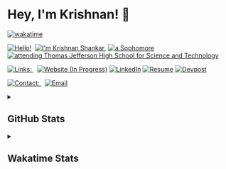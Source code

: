 # Hey, I'm Krishnan! :ocean:

[![wakatime](https://wakatime.com/badge/user/0f5a93aa-05d2-4a06-ba1a-47ec5a9dd872.svg)](https://wakatime.com/@0f5a93aa-05d2-4a06-ba1a-47ec5a9dd872)

[![Hello!](https://img.shields.io/badge/-Hello!-D3212D)]("https://github.com/KrishnanS2006")&nbsp; 
[![I'm Krishnan Shankar](https://img.shields.io/badge/I'm-Krishnan%20Shankar-2F847C)]("https://github.com/KrishnanS2006"), 
[![a Sophomore](https://img.shields.io/badge/a-Junior-007BA7)]("https://github.com/KrishnanS2006") 
[![attending Thomas Jefferson High School for Science and Technology](https://img.shields.io/badge/attending-Thomas%20Jefferson%20High%20School%20for%20Science%20and%20Technology-008000)]("https://tjhsst.fcps.edu/") 

<!-- Hello! I'm Krishnan Shankar, a Sophomore attending Thomas Jefferson High School for Science and Technology. -->

[![Links:&nbsp;](https://img.shields.io/badge/-Links%3A-D3212D)]("")&nbsp; 
[![Website (In Progress)](https://img.shields.io/badge/-Website%20(In%20Progress)-D2691E)](https://krishnan-s.herokuapp.com) 
[![LinkedIn](https://img.shields.io/badge/-LinkedIn-0047AB)](https://www.linkedin.com/in/krishnan-shankar) 
[![Resume](https://img.shields.io/badge/-Resume-E4D00A)](https://github.com/KrishnanS2006/KrishnanS2006/raw/main/Resume-Krishnan-Shankar.pdf) 
[![Devpost](https://img.shields.io/badge/-Devpost-blueviolet)](https://www.devpost.com/KrishnanS2006) 

<!-- [Website (In Progress)](https://krishnan-s.herokuapp.com) | [LinkedIn](https://www.linkedin.com/in/krishnan-shankar) | [Resume](https://github.com/KrishnanS2006/KrishnanS2006/raw/main/Resume-Krishnan-Shankar.pdf) | [Devpost](https://www.devpost.com/KrishnanS2006) -->

[![Contact:&nbsp;](https://img.shields.io/badge/-Contact%3A-D3212D)]("")&nbsp; 
[![Email](https://img.shields.io/badge/-Email-556B2F)](mailto:krishnans2006@gmail.com) 
<!-- [Email](mailto:krishnans2006@gmail.com) -->

<details>

<summary><h2>GitHub Stats</h2></summary>

[![GitHub Stats](https://github-readme-stats.vercel.app/api?username=KrishnanS2006&show_icons=true&count_private=true&theme=vue-dark)](https://github.com/anuraghazra/github-readme-stats) 
[![GitHub Streaks](https://github-readme-streak-stats.herokuapp.com/?user=KrishnanS2006&show_icons=true&count_private=true&theme=vue-dark)](https://github.com/anuraghazra/github-readme-stats) 
[![Wakatime Stats](https://github-readme-stats.vercel.app/api/wakatime?username=KrishnanS2006&theme=vue-dark&layout=compact)](https://github.com/anuraghazra/github-readme-stats)
[![Trophies](https://github-profile-trophy.vercel.app/?username=KrishnanS2006&theme=nord&row=2&column=4)](https://github.com/ryo-ma/github-profile-trophy)

</details>

<details>

<summary><h2>Wakatime Stats</h2></summary>

[![Coding Activity](https://wakatime.com/share/@KrishnanS2006/a6152db2-28bc-4088-8aba-d55d43fbe95c.png)](https://wakatime.com)
[![Languages](https://wakatime.com/share/@KrishnanS2006/8cb7c8d0-5508-454c-ad3e-c7d4b3c9b25a.png)](https://wakatime.com)
[![Editors](https://wakatime.com/share/@KrishnanS2006/a48dedc7-e45d-4fc0-bb38-c2d84d78e8f8.png)](https://wakatime.com)

</details>

<!-- DIVIDER -->
